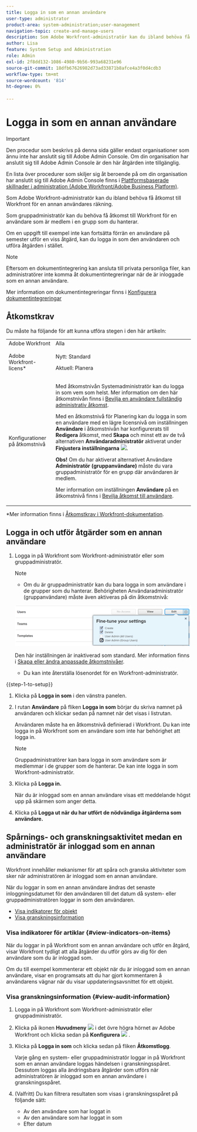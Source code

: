 ```yaml
---
title: Logga in som en annan användare
user-type: administrator
product-area: system-administration;user-management
navigation-topic: create-and-manage-users
description: Som Adobe Workfront-administratör kan du ibland behöva få åtkomst till Workfront för en annan användares räkning.
author: Lisa
feature: System Setup and Administration
role: Admin
exl-id: 2f8dd132-1086-4980-9b56-993a68231e96
source-git-commit: 18dfb67626982d73ad33871b8afce4a3f0d4cdb3
workflow-type: tm+mt
source-wordcount: '814'
ht-degree: 0%

---
```


# Logga in som en annan användare

<!--Audited: April, 2024-->

<!--<span class="preview">The highlighted information on this page refers to functionality not yet generally available. It is available for all users only in the Preview environment.</span> -->

<!--
**DON'T DELETE, DRAFT OR HIDE THIS ARTICLE. IT IS LINKED TO THE PRODUCT, THROUGH THE CONTEXT SENSITIVE HELP LINKS. Also linked to other articles: Creating and Managing Groups, etc.</p>
-->

>[!IMPORTANT]
>
>Den procedur som beskrivs på denna sida gäller endast organisationer som ännu inte har anslutit sig till Adobe Admin Console. Om din organisation har anslutit sig till Adobe Admin Console är den här åtgärden inte tillgänglig.
>
>En lista över procedurer som skiljer sig åt beroende på om din organisation har anslutit sig till Adobe Admin Console finns i [Plattformsbaserade skillnader i administration (Adobe Workfront/Adobe Business Platform)](../../../administration-and-setup/get-started-wf-administration/actions-in-admin-console.md).

Som Adobe Workfront-administratör kan du ibland behöva få åtkomst till Workfront för en annan användares räkning.

Som gruppadministratör kan du behöva få åtkomst till Workfront för en användare som är medlem i en grupp som du hanterar.

Om en uppgift till exempel inte kan fortsätta förrän en användare på semester utför en viss åtgärd, kan du logga in som den användaren och utföra åtgärden i stället.

<!--
<note type="note">
Some users, such as executives, need to be able to control which administrators can log in to their accounts, and for how long. Working with your organization, Workfront configures settings that allow this control for these users. When a Workfront administrator or group administrator (associated with one of the user's groups) tries to log in as one of these users, an on-screen message prompts the administrator to contact the user for access. From the user profile area, the user can then grant access to the administrator and specify an expiration time for it. For more information on how the user does this, see
<a href="../../../workfront-basics/manage-your-account-and-profile/configuring-your-user-profile/configure-my-settings.md#access" class="MCXref xref">Access</a> in
<a href="../../../workfront-basics/manage-your-account-and-profile/configuring-your-user-profile/configure-my-settings.md" class="MCXref xref">Configure My Settings</a>.
<span class="PinkDraftNote">[Add a note about this being only for the Enterprise package if they decide to do it that way]</span>
</note>
-->

>[!NOTE]
>
>Eftersom en dokumentintegrering kan ansluta till privata personliga filer, kan administratörer inte komma åt dokumentintegreringar när de är inloggade som en annan användare.
>
>Mer information om dokumentintegreringar finns i [Konfigurera dokumentintegreringar](../../../administration-and-setup/configure-integrations/configure-document-integrations.md)

## Åtkomstkrav

Du måste ha följande för att kunna utföra stegen i den här artikeln:

<table style="table-layout:auto"> 
 <col> 
 <col> 
 <tbody> 
  <tr> 
   <td role="rowheader">Adobe Workfront</td> 
   <td>Alla</td> 
  </tr> 
  <tr> 
   <td role="rowheader">Adobe Workfront-licens*</td> 
   <td> <p>Nytt: Standard</p>
   <p>Aktuell: Planera</p></td> 
  </tr> 
  <tr> 
   <td role="rowheader">Konfigurationer på åtkomstnivå</td> 
   <td> <p>Med åtkomstnivån Systemadministratör kan du logga in som vem som helst. Mer information om den här åtkomstnivån finns i <a href="../../../administration-and-setup/add-users/configure-and-grant-access/grant-a-user-full-administrative-access.md" class="MCXref xref">Bevilja en användare fullständig administrativ åtkomst</a>. </p> <p>Med en åtkomstnivå för Planering kan du logga in som en användare med en lägre licensnivå om inställningen <b>Användare</b> i åtkomstnivån har konfigurerats till <b>Redigera</b> åtkomst, med <b>Skapa</b> och minst ett av de två alternativen <b>Användaradministratör</b> aktiverat under <b>Finjustera inställningarna</b> <img src="assets/gear-icon-in-access-levels.png">. </p> 
   <p><b>Obs!</b> Om du har aktiverat alternativet Användare <b>Administratör (gruppanvändare)</b> måste du vara gruppadministratör för en grupp där användaren är medlem.</p> 
   <p>Mer information om inställningen <b>Användare</b> på en åtkomstnivå finns i <a href="../../../administration-and-setup/add-users/configure-and-grant-access/grant-access-other-users.md" class="MCXref xref">Bevilja åtkomst till användare</a>.</p> </td> 
  </tr> 
 </tbody> 
</table>

*Mer information finns i [Åtkomstkrav i Workfront-dokumentation](/help/quicksilver/administration-and-setup/add-users/access-levels-and-object-permissions/access-level-requirements-in-documentation.md).

## Logga in och utför åtgärder som en annan användare

1. Logga in på Workfront som Workfront-administratör eller som gruppadministratör.

   >[!NOTE]
   >
   >* Om du är gruppadministratör kan du bara logga in som användare i de grupper som du hanterar. Behörigheten Användaradministratör (gruppanvändare) måste även aktiveras på din åtkomstnivå:
   >   
   >  ![](assets/group-admin-user.png)
   >   
   >  Den här inställningen är inaktiverad som standard. Mer information finns i [Skapa eller ändra anpassade åtkomstnivåer](../../../administration-and-setup/add-users/configure-and-grant-access/create-modify-access-levels.md).
   >   
   >* Du kan inte återställa lösenordet för en Workfront-administratör.

{{step-1-to-setup}}

1. Klicka på **Logga in som** i den vänstra panelen.

1. I rutan **Användare** på fliken **Logga in som** börjar du skriva namnet på användaren och klickar sedan på namnet när det visas i listrutan.

   Användaren måste ha en åtkomstnivå definierad i Workfront. Du kan inte logga in på Workfront som en användare som inte har behörighet att logga in.

   >[!NOTE]
   >
   >Gruppadministratörer kan bara logga in som användare som är medlemmar i de grupper som de hanterar. De kan inte logga in som Workfront-administratör.

1. Klicka på **Logga in.**

   <!--
   <p> Might come in a future story:</p>
   -->

   <!--
   <p data-mc-conditions="QuicksilverOrClassic.Draft mode">click an Access period and then click Request to ask the user for access to log as him or her for the specified period of time. Continue these steps after the user grants access. Specify somewhere here that this is only for the Enterprise package if they decide on that</p>
   -->

   <!--
   <p data-mc-conditions="QuicksilverOrClassic.Draft mode">Or </p>
   -->

   <!--
   <p data-mc-conditions="QuicksilverOrClassic.Draft mode">If a prompt appears indicating that the user has restricted access to their account, contact the user to request access.</p>
   -->

   <!--
   <p data-mc-conditions="QuicksilverOrClassic.Draft mode">The user can then can grant you "Log in as" access in their user profile. They can also specify an expiration date and time for the access period. </p>
   -->

   <!--
   This triggers an email to let you know that you have access to log in as the user, depending on how your event notifications are enabled. For more information, see <a href="../../../workfront-basics/using-notifications/event-notifications.md" class="MCXref xref">Event notifications</a>.
   </div>
   -->

   När du är inloggad som en annan användare visas ett meddelande högst upp på skärmen som anger detta.

1. Klicka på **Logga ut när du har utfört de nödvändiga åtgärderna som användare.**

## Spårnings- och granskningsaktivitet medan en administratör är inloggad som en annan användare

Workfront innehåller mekanismer för att spåra och granska aktiviteter som sker när administratören är inloggad som en annan användare.

När du loggar in som en annan användare ändras det senaste inloggningsdatumet för den användaren till det datum då system- eller gruppadministratören loggar in som den användaren.

* [Visa indikatorer för objekt](#view-indicators-on-items)
* [Visa granskningsinformation](#view-audit-information)

### Visa indikatorer för artiklar {#view-indicators-on-items}

När du loggar in på Workfront som en annan användare och utför en åtgärd, visar Workfront tydligt att alla åtgärder du utför görs av dig för den användare som du är inloggad som.

Om du till exempel kommenterar ett objekt när du är inloggad som en annan användare, visar en programsats att du har gjort kommentaren å användarens vägnar när du visar uppdateringsavsnittet för ett objekt.

### Visa granskningsinformation {#view-audit-information}

1. Logga in på Workfront som Workfront-administratör eller gruppadministratör.
1. Klicka på ikonen **Huvudmeny** ![](assets/main-menu-icon.png) i det övre högra hörnet av Adobe Workfront och klicka sedan på **Konfigurera** ![](assets/gear-icon-settings.png) .

1. Klicka på **Logga in som** och klicka sedan på fliken **Åtkomstlogg**.

   Varje gång en system- eller gruppadministratör loggar in på Workfront som en annan användare loggas händelsen i granskningsspåret. Dessutom loggas alla ändringsbara åtgärder som utförs när administratören är inloggad som en annan användare i granskningsspåret.

1. (Valfritt) Du kan filtrera resultaten som visas i granskningsspåret på följande sätt:

   * Av den användare som har loggat in
   * Av den användare som har loggat in som
   * Efter datum

